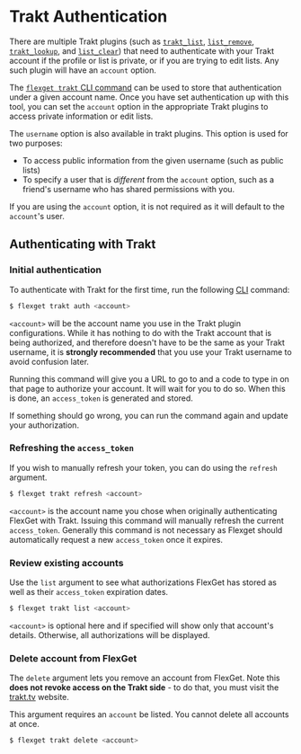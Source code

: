 # Trakt Authentication
There are multiple Trakt plugins (such as [`trakt_list`](/Plugins/List/trakt_list), [`list_remove`](/Plugins/List/list_remove), [`trakt_lookup`](/Plugins/trakt_lookup), and [`list_clear`](/Plugins/List/list_clear)) that need to authenticate with your Trakt account if the profile or list is private, or if you are trying to edit lists. Any such plugin will have an `account` option.

The [`flexget trakt` CLI command](/CLI/trakt) can be used to store that authentication under a given account name. Once you have set authentication up with this tool, you can set the `account` option in the appropriate Trakt plugins to access private information or edit lists.

The `username` option is also available in trakt plugins. This option is used for two purposes:
- To access public information from the given username (such as public lists)
- To specify a user that is _different_ from the `account` option, such as a friend's username who has shared permissions with you.

If you are using the `account` option, it is not required as it will default to the `account`'s user.

## Authenticating with Trakt

### Initial authentication
To authenticate with Trakt for the first time, run the following [CLI](/CLI/trakt) command:
```bash
$ flexget trakt auth <account>
```

`<account>` will be the account name you use in the Trakt plugin configurations. While it has nothing to do with the Trakt account that is being authorized, and therefore doesn't have to be the same as your Trakt username, it is **strongly recommended** that you use your Trakt username to avoid confusion later.

Running this command will give you a URL to go to and a code to type in on that page to authorize your account. It will wait for you to do so. When this is done, an `access_token` is generated and stored.

If something should go wrong, you can run the command again and update your authorization.

### Refreshing the `access_token`

If you wish to manually refresh your token, you can do using the `refresh` argument.
```bash
$ flexget trakt refresh <account>
```
`<account>` is the account name you chose when originally authenticating FlexGet with Trakt. Issuing this command will manually refresh the current `access_token`. Generally this command is not necessary as Flexget should automatically request a new `access_token` once it expires.

### Review existing accounts

Use the `list` argument to see what authorizations FlexGet has stored as well as their `access_token` expiration dates.
```bash
$ flexget trakt list <account>
```
`<account>` is optional here and if specified will show only that account's details. Otherwise, all authorizations will be displayed.

### Delete account from FlexGet
The `delete` argument lets you remove an account from FlexGet. Note this **does not revoke access on the Trakt side** - to do that, you must visit the  [trakt.tv](https://trakt.tv/oauth/authorized_applications) website.

This argument requires an `account` be listed. You cannot delete all accounts at once.
```bash
$ flexget trakt delete <account>
```
